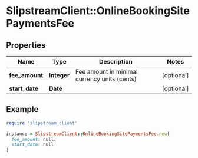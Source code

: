 # SlipstreamClient::OnlineBookingSitePaymentsFee

## Properties

| Name | Type | Description | Notes |
| ---- | ---- | ----------- | ----- |
| **fee_amount** | **Integer** | Fee amount in minimal currency units (cents) | [optional] |
| **start_date** | **Date** |  | [optional] |

## Example

```ruby
require 'slipstream_client'

instance = SlipstreamClient::OnlineBookingSitePaymentsFee.new(
  fee_amount: null,
  start_date: null
)
```

